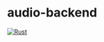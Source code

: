 # audio-backend
[![Rust](https://github.com/tbuen/audio-backend/actions/workflows/rust.yml/badge.svg)](https://github.com/tbuen/audio-backend/actions/workflows/rust.yml)
